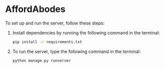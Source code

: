 # AffordAbodes

To set up and run the server, follow these steps:

1. Install dependencies by running the following command in the terminal:

   ```bash
   pip install -r requirements.txt

2. To run the server, type the following command in the terminal:

   ```bash
   python manage.py runserver
